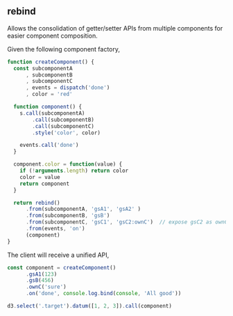 ## rebind

Allows the consolidation of getter/setter APIs from multiple components for easier component composition.

Given the following component factory,

```javascript
function createComponent() {
  const subcomponentA
      , subcomponentB
      , subcomponentC
      , events = dispatch('done')
      , color = 'red'

  function component() {
    s.call(subcomponentA)
        .call(subcomponentB)
        .call(subcomponentC)
        .style('color', color)

    events.call('done')
  }

  component.color = function(value) {
    if (!arguments.length) return color
    color = value
    return component
  }

  return rebind()
      .from(subcomponentA, 'gsA1', 'gsA2' )
      .from(subcomponentB, 'gsB')
      .from(subcomponentC, 'gsC1', 'gsC2:ownC')  // expose gsC2 as ownC on compnent
      .from(events, 'on')
      (component)
}
```

The client will receive a unified API,

```javascript
const component = createComponent()
      .gsA1(123)
      .gsB(456)
      .ownC('sure')
      .on('done', console.log.bind(console, 'All good'))

d3.select('.target').datum([1, 2, 3]).call(component)
```
